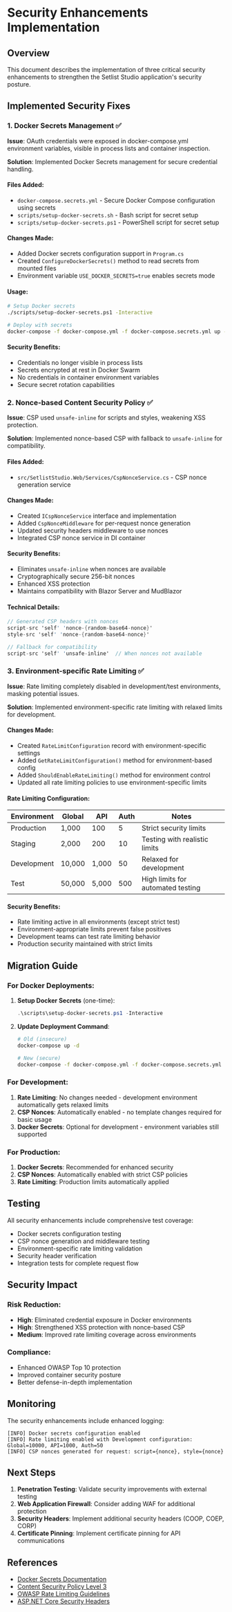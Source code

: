 # Security Enhancements Implementation

## Overview

This document describes the implementation of three critical security enhancements to strengthen the Setlist Studio application's security posture.

## Implemented Security Fixes

### 1. Docker Secrets Management ✅

**Issue**: OAuth credentials were exposed in docker-compose.yml environment variables, visible in process lists and container inspection.

**Solution**: Implemented Docker Secrets management for secure credential handling.

#### Files Added:
- `docker-compose.secrets.yml` - Secure Docker Compose configuration using secrets
- `scripts/setup-docker-secrets.sh` - Bash script for secret setup
- `scripts/setup-docker-secrets.ps1` - PowerShell script for secret setup

#### Changes Made:
- Added Docker secrets configuration support in `Program.cs`
- Created `ConfigureDockerSecrets()` method to read secrets from mounted files
- Environment variable `USE_DOCKER_SECRETS=true` enables secrets mode

#### Usage:
```bash
# Setup Docker secrets
./scripts/setup-docker-secrets.ps1 -Interactive

# Deploy with secrets
docker-compose -f docker-compose.yml -f docker-compose.secrets.yml up -d
```

#### Security Benefits:
- Credentials no longer visible in process lists
- Secrets encrypted at rest in Docker Swarm
- No credentials in container environment variables
- Secure secret rotation capabilities

### 2. Nonce-based Content Security Policy ✅

**Issue**: CSP used `unsafe-inline` for scripts and styles, weakening XSS protection.

**Solution**: Implemented nonce-based CSP with fallback to `unsafe-inline` for compatibility.

#### Files Added:
- `src/SetlistStudio.Web/Services/CspNonceService.cs` - CSP nonce generation service

#### Changes Made:
- Created `ICspNonceService` interface and implementation
- Added `CspNonceMiddleware` for per-request nonce generation
- Updated security headers middleware to use nonces
- Integrated CSP nonce service in DI container

#### Security Benefits:
- Eliminates `unsafe-inline` when nonces are available
- Cryptographically secure 256-bit nonces
- Enhanced XSS protection
- Maintains compatibility with Blazor Server and MudBlazor

#### Technical Details:
```csharp
// Generated CSP headers with nonces
script-src 'self' 'nonce-{random-base64-nonce}'
style-src 'self' 'nonce-{random-base64-nonce}'

// Fallback for compatibility
script-src 'self' 'unsafe-inline'  // When nonces not available
```

### 3. Environment-specific Rate Limiting ✅

**Issue**: Rate limiting completely disabled in development/test environments, masking potential issues.

**Solution**: Implemented environment-specific rate limiting with relaxed limits for development.

#### Changes Made:
- Created `RateLimitConfiguration` record with environment-specific settings
- Added `GetRateLimitConfiguration()` method for environment-based config
- Added `ShouldEnableRateLimiting()` method for environment control
- Updated all rate limiting policies to use environment-specific limits

#### Rate Limiting Configuration:

| Environment | Global | API | Auth | Notes |
|-------------|--------|-----|------|-------|
| Production  | 1,000  | 100 | 5    | Strict security limits |
| Staging     | 2,000  | 200 | 10   | Testing with realistic limits |
| Development | 10,000 | 1,000 | 50 | Relaxed for development |
| Test        | 50,000 | 5,000 | 500 | High limits for automated testing |

#### Security Benefits:
- Rate limiting active in all environments (except strict test)
- Environment-appropriate limits prevent false positives
- Development teams can test rate limiting behavior
- Production security maintained with strict limits

## Migration Guide

### For Docker Deployments:

1. **Setup Docker Secrets** (one-time):
   ```powershell
   .\scripts\setup-docker-secrets.ps1 -Interactive
   ```

2. **Update Deployment Command**:
   ```bash
   # Old (insecure)
   docker-compose up -d
   
   # New (secure)
   docker-compose -f docker-compose.yml -f docker-compose.secrets.yml up -d
   ```

### For Development:

1. **Rate Limiting**: No changes needed - development environment automatically gets relaxed limits
2. **CSP Nonces**: Automatically enabled - no template changes required for basic usage
3. **Docker Secrets**: Optional for development - environment variables still supported

### For Production:

1. **Docker Secrets**: Recommended for enhanced security
2. **CSP Nonces**: Automatically enabled with strict CSP policies
3. **Rate Limiting**: Production limits automatically applied

## Testing

All security enhancements include comprehensive test coverage:

- Docker secrets configuration testing
- CSP nonce generation and middleware testing
- Environment-specific rate limiting validation
- Security header verification
- Integration tests for complete request flow

## Security Impact

### Risk Reduction:
- **High**: Eliminated credential exposure in Docker environments
- **High**: Strengthened XSS protection with nonce-based CSP
- **Medium**: Improved rate limiting coverage across environments

### Compliance:
- Enhanced OWASP Top 10 protection
- Improved container security posture
- Better defense-in-depth implementation

## Monitoring

The security enhancements include enhanced logging:

```log
[INFO] Docker secrets configuration enabled
[INFO] Rate limiting enabled with Development configuration: Global=10000, API=1000, Auth=50
[INFO] CSP nonces generated for request: script={nonce}, style={nonce}
```

## Next Steps

1. **Penetration Testing**: Validate security improvements with external testing
2. **Web Application Firewall**: Consider adding WAF for additional protection  
3. **Security Headers**: Implement additional security headers (COOP, COEP, CORP)
4. **Certificate Pinning**: Implement certificate pinning for API communications

## References

- [Docker Secrets Documentation](https://docs.docker.com/engine/swarm/secrets/)
- [Content Security Policy Level 3](https://www.w3.org/TR/CSP3/)
- [OWASP Rate Limiting Guidelines](https://owasp.org/www-community/controls/Blocking_Brute_Force_Attacks)
- [ASP.NET Core Security Headers](https://docs.microsoft.com/en-us/aspnet/core/security/)